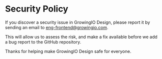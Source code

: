 # Security Policy

If you discover a security issue in GrowingIO Design, please report it by sending an
email to [eng-frontend@growingio.com](mailto:eng-frontend@growingio.com).

This will allow us to assess the risk, and make a fix available before we add a
bug report to the GitHub repository.

Thanks for helping make GrowingIO Design safe for everyone.
